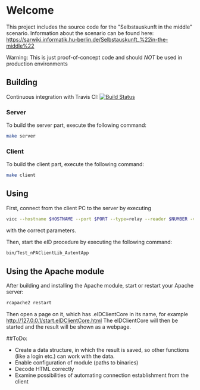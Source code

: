 # Welcome

This project includes the source code for the "Selbstauskunft in the middle" scenario. Information about the scenario can be found here: https://sarwiki.informatik.hu-berlin.de/Selbstauskunft_%22in-the-middle%22

Warning: This is just proof-of-concept code and should _NOT_ be used in production environments

## Building

Continuous integration with Travis CI: [![Build Status](https://travis-ci.org/eriknellessen/Selbstauskunft-in-the-middle.svg?branch=master)](https://travis-ci.org/eriknellessen/Selbstauskunft-in-the-middle)

### Server

To build the server part, execute the following command:

```sh
make server
```

### Client

To build the client part, execute the following command:

```sh
make client
```

## Using

First, connect from the client PC to the server by executing
```sh
vicc --hostname $HOSTNAME --port $PORT --type=relay --reader $NUMBER -v
```
with the correct parameters.

Then, start the eID procedure by executing the following command:
```sh
bin/Test_nPAClientLib_AutentApp
```

## Using the Apache module
After building and installing the Apache module, start or restart your Apache server:
```sh
rcapache2 restart
```
Then open a page on it, which has .eIDClientCore in its name, for example http://127.0.0.1/start.eIDClientCore.html
The eIDClientCore will then be started and the result will be shown as a webpage.

##ToDo:
* Create a data structure, in which the result is saved, so other functions (like a login etc.) can work with the data.
* Enable configuration of module (paths to binaries)
* Decode HTML correctly
* Examine possibilities of automating connection establishment from the client
